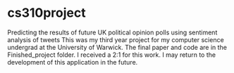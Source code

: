 # cs310project
Predicting the results of future UK political opinion polls using sentiment analysis of tweets
This was my third year project for my computer science undergrad at the University of Warwick.
The final paper and code are in the Finished_project folder.
I received a 2:1 for this work.
I may return to the development of this application in the future.
